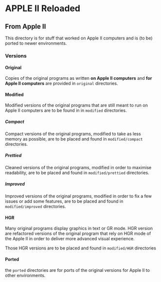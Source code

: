 # APPLE II Reloaded

## From Apple II

This directory is for stuff that worked on Apple II computers and is (to be) ported to newer environments.

### Versions

#### Original

Copies of the original programs as written **on Apple II computers** and **for Apple II computers** are provided in ```original``` directories.

#### Modified

Modified versions of the original programs that are still meant to run on Apple II computers are to be found in  in ```modified``` directories.

##### Compact

Compact versions of the original programs, modified to take as less memory as possible, are to be placed and found in ```modified/compact``` directories.

##### Prettied

Cleaned versions of the original programs, modified in order to maximise readability, are to be placed and found in ```modified/prettied``` directories.

##### Improved

Improved versions of the original programs, modified in order to fix a few issues or add some features, are to be placed and found in ```modified/improved``` directories.

#### HGR

Many original programs display graphics in text or GR mode. HGR version are refactored versions of the original program that rely on HGR mode of the Apple II in order to deliver more advanced visual experience.

Those HGR versions are to be placed and found in ```modified/HGR``` directories

#### Ported

the ```ported``` directories are for ports of the original versions for Apple II to other environments.
